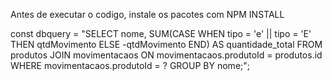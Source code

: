 Antes de executar o codigo, instale os pacotes com NPM INSTALL

const dbquery = "SELECT nome, SUM(CASE WHEN tipo = 'e' || tipo = 'E' THEN qtdMovimento ELSE -qtdMovimento END) AS quantidade_total FROM produtos JOIN movimentacaos ON movimentacaos.produtoId = produtos.id WHERE movimentacaos.produtoId = ? GROUP BY nome;";